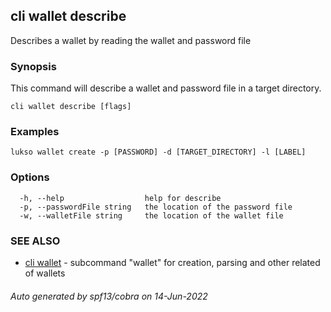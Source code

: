 ## cli wallet describe

Describes a wallet by reading the wallet and  password file 

### Synopsis

This command will describe a wallet and password file in a target directory.

```
cli wallet describe [flags]
```

### Examples

```
lukso wallet create -p [PASSWORD] -d [TARGET_DIRECTORY] -l [LABEL]
```

### Options

```
  -h, --help                  help for describe
  -p, --passwordFile string   the location of the password file
  -w, --walletFile string     the location of the wallet file
```

### SEE ALSO

* [cli wallet](cli_wallet.md)	 - subcommand "wallet" for creation, parsing and other related of wallets

###### Auto generated by spf13/cobra on 14-Jun-2022
